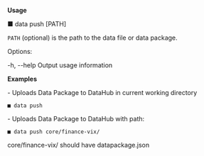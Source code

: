   
  **Usage**
  
  ■ data push [PATH]

  `PATH` (optional) is the path to the data file or data package.

  Options:

  -h, --help               Output usage information

  **Examples**
   
  \- Uploads Data Package to DataHub in current working directory

    ■ data push
    
  \- Uploads Data Package to DataHub with path:

    ■ data push core/finance-vix/
  
  core/finance-vix/ should have datapackage.json